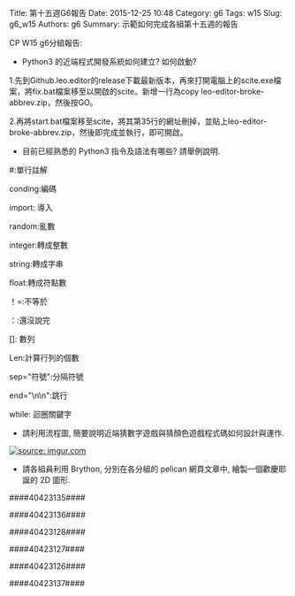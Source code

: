 Title: 第十五週G6報告
Date: 2015-12-25 10:48
Category: g6
Tags: w15
Slug: g6_w15
Authors: g6
Summary: 示範如何完成各組第十五週的報告


CP W15 g6分組報告:

* Python3 的近端程式開發系統如何建立? 如何啟動?

1.先到Github.leo.editor的release下載最新版本，再來打開電腦上的scite.exe檔案，將fix.bat檔案移至以開啟的scite。新增一行為copy leo-editor-broke-abbrev.zip，然後按GO。

2.再將start.bat檔案移至scite，將其第35行的網址刪掉，並貼上leo-editor-broke-abbrev.zip，然後即完成並執行，即可開啟。

* 目前已經熟悉的 Python3 指令及語法有哪些? 請舉例說明.

#:單行註解

conding:編碼

import: 導入

random:亂數

integer:轉成整數

string:轉成字串

float:轉成符點數

！=:不等於

：:還沒說完

[]: 數列

Len:計算行列的個數

sep="符號":分隔符號

end="\n\n":跳行

while: 迴圈關鍵字

* 請利用流程圖, 簡要說明近端猜數字遊戲與猜顏色遊戲程式碼如何設計與運作.

<a href="http://imgur.com/zi8VimR"><img src="http://i.imgur.com/zi8VimR.png" title="source: imgur.com" /></a>


* 請各組員利用 Brython, 分別在各分組的 pelican 網頁文章中, 繪製一個歡慶耶誕的 2D 圖形.

####40423135####


<!-- 導入 brython.js -->

<script type="text/javascript" src="js/Brython3.2.3-20151122-082712/brython.js"></script>

<!-- 啟動 brython() -->

<script>
window.onload=function(){
brython(1);
}
</script>

<!-- 以下利用 Brython 程式執行繪圖 -->

<canvas id="plotarea1" width="500" height="500"></canvas>

<script type="text/python3">
# 導入 doc
from browser import document as doc
from browser import console
import math

# 準備繪圖畫布
canvas = doc["plotarea1"]
ctx = canvas.getContext("2d")

# 開始畫直線
ctx.beginPath()
ctx.lineWidth = 5
ctx.moveTo(275, 0)
ctx.lineTo(200, 100)
ctx.lineTo(225, 100)
ctx.lineTo(175, 175)
ctx.lineTo(175, 200)
ctx.lineTo(125, 255)
ctx.lineTo(125, 250)
ctx.lineTo(100, 325)
ctx.lineTo(450, 325)
ctx.lineTo(350, 250)
ctx.lineTo(425, 250)
ctx.lineTo(325, 175)
ctx.lineTo(375, 175)
ctx.lineTo(300,  75)
ctx.lineTo(325,  75)
ctx.lineTo(275,   0)
ctx.strokeStyle = "#FF0000"
ctx.stroke()

x = 100
y = 100
</script>


####40423136####

<!-- 導入 brython.js -->

<script type="text/javascript" src="js/Brython3.2.3-20151122-082712/40423112.js"></script>

<!-- 啟動 brython() -->

<script>
window.onload=function(){
brython(1);
}
</script>

<!-- 以下利用 Brython 程式執行繪圖 -->

<canvas id="plotarea2" width="500" height="500"></canvas>

<script type="text/python3">
# 導入 doc
from browser import document as doc
from browser import console
import math

# 準備繪圖畫布
canvas = doc["plotarea2"]
ctx = canvas.getContext("2d")

# 開始畫直線
ctx.beginPath()
ctx.lineWidth = 5
ctx.moveTo(250, 200)
ctx.lineTo(150, 300)
ctx.lineTo(200, 300)
ctx.lineTo(100, 400)
ctx.lineTo(200, 400)
ctx.lineTo(200, 500)
ctx.lineTo(300, 500)
ctx.lineTo(300, 400)
ctx.lineTo(400, 400)
ctx.lineTo(300, 300)
ctx.lineTo(350, 300)
ctx.lineTo(250, 200)
ctx.strokeStyle = "#FF0000"
ctx.stroke()
</script>
####40423128####


<!-- 以下利用 Brython 程式執行繪圖 -->

<canvas id="plotarea3" width="500" height="500"></canvas>

<script type="text/python3">
# 導入 doc
from browser import document as doc
from browser import console
import math

# 準備繪圖畫布
canvas = doc["plotarea3"]
ctx = canvas.getContext("2d")

# 開始畫直線
ctx.beginPath()
ctx.lineWidth = 3
ctx.moveTo(51.1751, 100)
ctx.lineTo(44.1041, 92.9289)
ctx.lineTo(46.1041, 92.9289)
ctx.lineTo(35.4975, 82.3223)
ctx.lineTo(41.4975, 82.3223)
ctx.lineTo(20.2843, 61.1091)
ctx.lineTo(28.2843, 61.1091)
ctx.lineTo(0, 32.8249)
ctx.lineTo(102.3503, 32.8249)
ctx.lineTo(74.0660, 61.1091)
ctx.lineTo(82.0660, 61.1091)
ctx.lineTo(60.8528, 82.3223)
ctx.lineTo(66.8528, 82.3223)
ctx.lineTo(56.2462, 92.9289)
ctx.lineTo(58.2462, 92.9289)
ctx.lineTo(51.1751, 100)
ctx.strokeStyle = "#00EC00"
ctx.stroke()




ctx.beginPath()
ctx.lineWidth = 5
ctx.moveTo(56.2462, 92.9289)
ctx.lineTo(41.4975, 82.3223)
ctx.strokeStyle = "#FF0000"
ctx.stroke()

ctx.beginPath()
ctx.lineWidth = 5
ctx.moveTo(67.0857, 76.0894)
ctx.lineTo(6.9253, 32.8249)
ctx.strokeStyle = "#F9F900"
ctx.stroke()

ctx.beginPath()
ctx.lineWidth = 5
ctx.moveTo(76.7619, 58.4133)
ctx.lineTo(41.1806, 32.8249)
ctx.strokeStyle = "#FF0000"
ctx.stroke()

ctx.beginPath()
ctx.lineWidth = 5
ctx.moveTo(91.0915, 44.0839)
ctx.lineTo(75.4358, 32.8249)
ctx.strokeStyle = "#F9F900"
ctx.stroke()


ctx.beginPath()
ctx.lineWidth = 5
ctx.moveTo(45, 32.8249)
ctx.lineTo(45, 1.8498)
ctx.lineTo(57.3503, 1.8498)
ctx.lineTo(57.3503, 32.8249)
ctx.strokeStyle = "	#9F5000"
ctx.stroke()




</script>


####40423127####

<!-- 以下利用 Brython 程式執行繪圖 -->

<canvas id="plotarea4" width="500" height="500"></canvas>

<script type="text/python3">
# 導入 doc
from browser import document as doc
from browser import console
import math

# 準備繪圖畫布
canvas = doc["plotarea4"]
ctx = canvas.getContext("2d")

# 開始畫直線
ctx.beginPath()
ctx.lineWidth = 5
ctx.moveTo(150,400)
ctx.lineTo(150,200)
ctx.lineTo(250,200)
ctx.lineTo(113.3234,168.3832)
ctx.lineTo(95.6793,104.4727)
ctx.lineTo(177.2188,112.3134)
ctx.lineTo(250,200)
ctx.lineTo(322.7812,112.3134)
ctx.lineTo(404.3207,104.4727)
ctx.lineTo(386.6766,168.3832)
ctx.lineTo(250,200)
ctx.lineTo(350,200)
ctx.lineTo(350,400)
ctx.lineTo(265,400)
ctx.lineTo(265,200)
ctx.lineTo(235,200)
ctx.lineTo(235,400)
ctx.lineTo(265,400)
ctx.lineTo(150,400)
ctx.strokeStyle = "#FF0000"
ctx.stroke()
</script>

####40423126####


<!-- 以下利用 Brython 程式執行繪圖 -->

<canvas id="plotarea5" width="500" height="500"></canvas>

<script type="text/python3">
# 導入 doc
from browser import document as doc
from browser import console
import math

# 準備繪圖畫布
canvas = doc["plotarea5"]
ctx = canvas.getContext("2d")

# 開始畫直線
ctx.beginPath()
ctx.lineWidth = 5
ctx.moveTo(250, 150)
ctx.lineTo(150, 150)
ctx.lineTo(150, 350)
ctx.lineTo(350, 350)
ctx.lineTo(350, 150)
ctx.lineTo(250, 150)
ctx.lineTo(280, 110)
ctx.lineTo(270, 100)
ctx.lineTo(250, 150)
ctx.lineTo(220, 110)
ctx.lineTo(230, 100)
ctx.lineTo(250, 150)
ctx.lineTo(250, 225)
ctx.lineTo(225, 250)
ctx.lineTo(250, 275)
ctx.lineTo(275, 250)
ctx.lineTo(250, 225)
ctx.lineTo(250, 150)
ctx.strokeStyle = "#FF0000"
ctx.stroke()
</script>


####40423137####


<!-- 以下利用 Brython 程式執行繪圖 -->

<canvas id="plotarea6" width="500" height="500"></canvas>

<script type="text/python3">
# 導入 doc
from browser import document as doc
from browser import console
import math

# 準備繪圖畫布
canvas = doc["plotarea6"]
ctx = canvas.getContext("2d")

# 開始畫直線
ctx.beginPath()
ctx.lineWidth = 5
ctx.moveTo(200, 498.1481)
ctx.lineTo(0, 150)
ctx.lineTo(400, 150)
ctx.lineTo(200, 498.1481)
ctx.strokeStyle = "#00EC00"
ctx.stroke()

ctx.beginPath()
ctx.lineWidth = 5
ctx.moveTo(150, 150)
ctx.lineTo(150, 0)
ctx.lineTo(250, 0)
ctx.lineTo(250, 150)
ctx.strokeStyle = "	#9F5000"
ctx.stroke()
</script>

